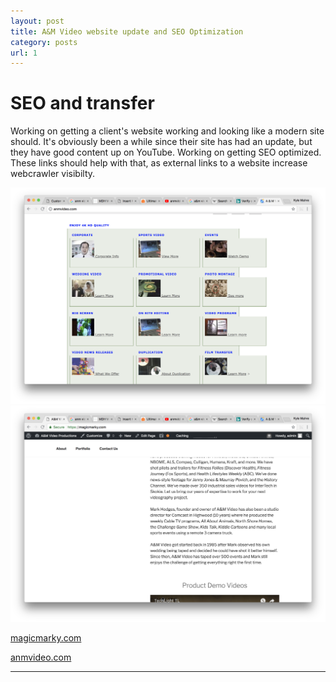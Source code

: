 ```yaml
---
layout: post
title: A&M Video website update and SEO Optimization
category: posts
url: 1
---
```

# SEO and transfer

Working on getting a client's website working and looking like a modern site should. It's obviously been a while since their site has had an update, but they have good content up on YouTube. Working on getting SEO optimized. These links should help with that, as external links to a website increase webcrawler visibilty.

![alt text](/_posts/oldA&M.png)
![alt text](/_posts/updateA&M.png)

[magicmarky.com](https://magicmarky.com)

[anmvideo.com](https://anmvideo.com)

---